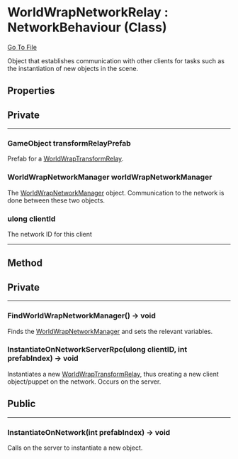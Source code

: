 # WorldWrapNetworkRelay : NetworkBehaviour (Class)

[Go To File](https://github.com/MLivanos/WorldWrap/blob/main/WorldWrap/Assets/Scripts/WorldWrap/Multiplayer/WorldWrapNetworkRelay.cs)

Object that establishes communication with other clients for tasks such as the instantiation of new objects in the scene. 

## **Properties**

## Private

___

### **GameObject transformRelayPrefab**

Prefab for a [WorldWrapTransformRelay](https://github.com/MLivanos/WorldWrap/blob/main/API/Multiplayer/WorldWrapTransformRelay.md).

### **WorldWrapNetworkManager worldWrapNetworkManager**

The [WorldWrapNetworkManager](https://github.com/MLivanos/WorldWrap/blob/main/API/Multiplayer/WorldWrapNetworkManager.md) object. Communication to the network is done between these two objects.

### **ulong clientId**

The network ID for this client
___

## **Method**

## Private

___

### **FindWorldWrapNetworkManager() -> void**

Finds the [WorldWrapNetworkManager](https://github.com/MLivanos/WorldWrap/blob/main/API/Multiplayer/WorldWrapNetworkManager.md) and sets the relevant variables.

### **InstantiateOnNetworkServerRpc(ulong clientID, int prefabIndex) -> void**

Instantiates a new [WorldWrapTransformRelay](https://github.com/MLivanos/WorldWrap/blob/main/API/Multiplayer/WorldWrapTransformRelay.md), thus creating a new client object/puppet on the network. Occurs on the server.

## Public

___

### **InstantiateOnNetwork(int prefabIndex) -> void**

Calls on the server to instantiate a new object.

